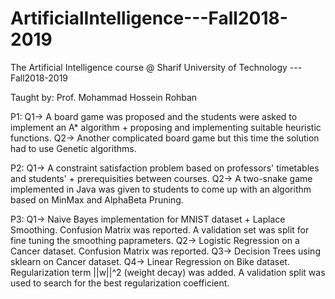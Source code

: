 # ArtificialIntelligence---Fall2018-2019
The Artificial Intelligence course @ Sharif University of Technology ---Fall2018-2019

Taught by: Prof. Mohammad Hossein Rohban

P1: Q1-> A board game was proposed and the students were asked to implement an A* algorithm + proposing and implementing suitable heuristic functions. 
    Q2-> Another complicated board game but this time the solution had to use Genetic algorithms. 
    
P2: Q1-> A constraint satisfaction problem based on professors' timetables and students' + prerequisities between courses.
    Q2-> A two-snake game implemented in Java was given to students to come up with an algorithm based on MinMax and AlphaBeta Pruning.
    
P3: Q1-> Naive Bayes implementation for MNIST dataset + Laplace Smoothing. Confusion Matrix was reported. A validation set was split for fine tuning the smoothing paprameters.
    Q2-> Logistic Regression on a Cancer dataset. Confusion Matrix was reported.
    Q3-> Decision Trees using sklearn on Cancer dataset.
    Q4-> Linear Regression on Bike dataset. Regularization term ||w||^2 (weight decay) was added. A validation split was used to search for the best regularization coefficient.
